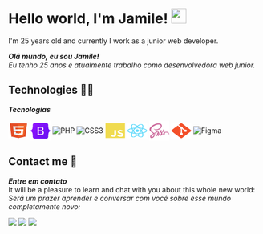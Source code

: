 # Hello world, I'm Jamile! <img src="https://raw.githubusercontent.com/MartinHeinz/MartinHeinz/master/wave.gif" width="30px" height="30px" />
I'm 25 years old and currently I work as a junior web developer.

***Olá mundo, eu sou Jamile!**
<br>
Eu tenho 25 anos e atualmente trabalho como desenvolvedora web junior.*
##

## Technologies 👩‍💻
***Tecnologias***
<div style="display: inline_block">
  <img align="center" alt="HTML" height="30" width="40" src="https://raw.githubusercontent.com/devicons/devicon/master/icons/html5/html5-original.svg">
  <img align="center" alt="Bootstrap" height="40" width="40" src="https://raw.githubusercontent.com/devicons/devicon/master/icons/bootstrap/bootstrap-original.svg">
  <img align="center" alt="PHP" height="50" width="40" src="https://cdn.jsdelivr.net/gh/devicons/devicon/icons/php/php-original.svg" />
  <img align="center" alt="CSS3" height="30" width="40" src="https://cdn.jsdelivr.net/gh/devicons/devicon/icons/css3/css3-original.svg" /> 
  <img align="center" alt="javascript" height="30" width="40" src="https://raw.githubusercontent.com/devicons/devicon/master/icons/javascript/javascript-plain.svg">
  <img align="center" alt="React" height="30" width="40" src="https://raw.githubusercontent.com/devicons/devicon/master/icons/react/react-original.svg">
  <img align="center" alt="SASS" "height="30" width="40" src="https://raw.githubusercontent.com/devicons/devicon/master/icons//sass/sass-original.svg" />
  <img align="center" alt="Git" height="30" width="40" src="https://raw.githubusercontent.com/devicons/devicon/master/icons/git/git-original.svg">
  <img align="center" alt="Figma" height="30" width="40" src="https://cdn.jsdelivr.net/gh/devicons/devicon/icons/figma/figma-original.svg" />
</div>

          
##
## Contact me 📩
***Entre em contato***
<br>
It will be a pleasure to learn and chat with you about this whole new world:
<br>
*Será um prazer aprender e conversar com você sobre esse mundo completamente novo:*

<a href="https://www.linkedin.com/in/jamilesvalerio/" target="_blank"><img src="https://img.shields.io/badge/LinkedIn-0077B5?style=for-the-badge&logo=linkedin&logoColor=white"/><a/>
<a href="mailto: jamilevalerio.code@gmail.com" target="_blank"><img src="https://img.shields.io/badge/Gmail-D14836?style=for-the-badge&logo=gmail&logoColor=white"/><a/>
<a href="https://github.com/jamilevalerio" target="_blank"><img src="https://img.shields.io/badge/GitHub-100000?style=for-the-badge&logo=github&logoColor=white"/><a/>


